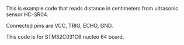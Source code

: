 This is example code that reads distance in centimeters from ultrasonic sensor HC-SR04.

Connected pins are VCC, TRIG, ECHO, GND.

This code is for STM32C031C6 nucleo 64 board.